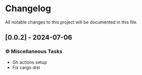 # Changelog

All notable changes to this project will be documented in this file.

<!-- generated by git-cliff -->
<!-- generated by git-cliff -->
## [0.0.2] - 2024-07-06

### ⚙️ Miscellaneous Tasks

- Gh actions setup
- Fix cargo dist

<!-- generated by git-cliff -->
